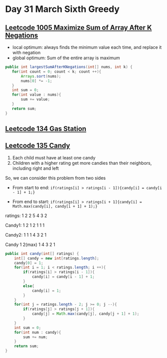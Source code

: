 # Day 31 March Sixth Greedy

## [Leetcode 1005 Maximize Sum of Array After K Negations](https://leetcode.com/problems/maximize-sum-of-array-after-k-negations/description/)

* local optimum: always finds the minimum value each time, and replace it with negation
* global optimum: Sum of the entire array is maximum

```java
public int largestSumAfterKNegations(int[] nums, int k) {
   for(int count = 0; count < k; count ++){
       Arrays.sort(nums);
       nums[0] *= -1;
   }
   int sum = 0;
   for(int value : nums){
       sum += value;
   }
   return sum;
}
```

## [Leetcode 134 Gas Station](https://leetcode.com/problems/gas-station/description/)

## [Leetcode 135 Candy](https://leetcode.com/problems/candy/)

1. Each child must have at least one candy
2. Children with a higher rating get more candies than their neighbors, including right and left

So, we can consider this problem from two sides

* From start to end: `if(ratings[i] > ratings[i - 1]){candy[i] = candy[i - 1] + 1;}`

* From end to start: `if(ratings[i] > ratings[i + 1]{candy[i] = Math.max(candy[i], candy[i + 1] + 1);}`

ratings: 1 2 2 5 4 3 2

Candy1: 1 2 1 2 1 1 1

Candy2: 1 1 1 4 3 2 1

Candy 1 2(max) 1 4 3 2 1

```java
public int candy(int[] ratings) {
    int[] candy = new int[ratings.length];
    candy[0] = 1;
    for(int i = 1; i < ratings.length; i ++){
        if(ratings[i] > ratings[i - 1]){
            candy[i] = candy[i - 1] + 1;
        }
        else{
            candy[i] = 1;
        }
    }
    for(int j = ratings.length - 2; j >= 0; j --){
        if(ratings[j] > ratings[j + 1]){
            candy[j] = Math.max(candy[j], candy[j + 1] + 1);
        }
    }
    int sum = 0;
    for(int num : candy){
        sum += num;
    }
    return sum;
}
```